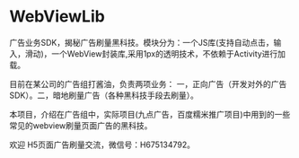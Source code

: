 # WebViewLib
广告业务SDK，揭秘广告刷量黑科技。模块分为：一个JS库(支持自动点击，输入，滑动)，一个WebView封装库,采用1px的透明技术，不依赖于Activity进行加载。

目前在某公司的广告组打酱油，负责两项业务： 一，正向广告（开发对外的广告SDK）。二，暗地刷量广告（各种黑科技手段去刷量）。

本项目，介绍在广告组中，实际项目(九点广告，百度糯米推广项目)中用到的一些常见的webview刷量页面广告的黑科技。

欢迎 H5页面广告刷量交流，微信号：H675134792。
